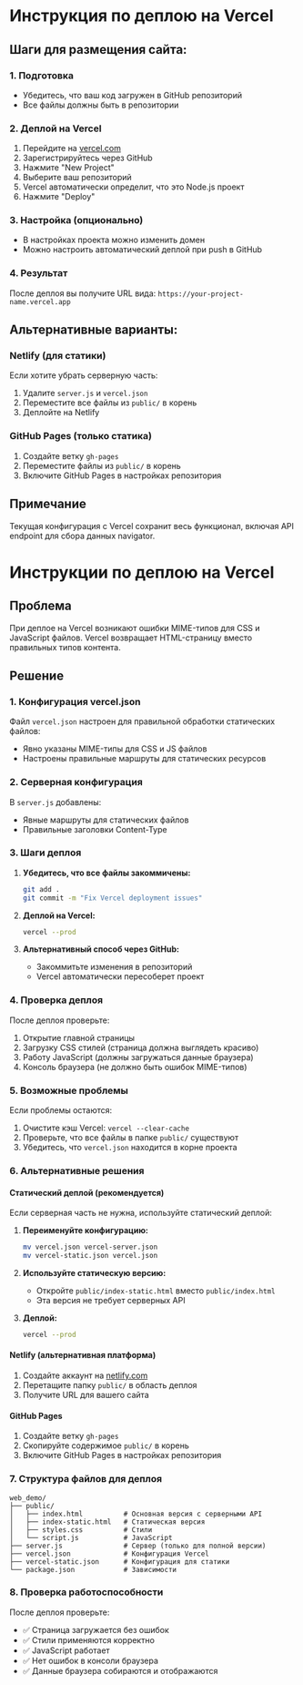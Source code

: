 # Инструкция по деплою на Vercel

## Шаги для размещения сайта:

### 1. Подготовка
- Убедитесь, что ваш код загружен в GitHub репозиторий
- Все файлы должны быть в репозитории

### 2. Деплой на Vercel
1. Перейдите на [vercel.com](https://vercel.com)
2. Зарегистрируйтесь через GitHub
3. Нажмите "New Project"
4. Выберите ваш репозиторий
5. Vercel автоматически определит, что это Node.js проект
6. Нажмите "Deploy"

### 3. Настройка (опционально)
- В настройках проекта можно изменить домен
- Можно настроить автоматический деплой при push в GitHub

### 4. Результат
После деплоя вы получите URL вида: `https://your-project-name.vercel.app`

## Альтернативные варианты:

### Netlify (для статики)
Если хотите убрать серверную часть:
1. Удалите `server.js` и `vercel.json`
2. Переместите все файлы из `public/` в корень
3. Деплойте на Netlify

### GitHub Pages (только статика)
1. Создайте ветку `gh-pages`
2. Переместите файлы из `public/` в корень
3. Включите GitHub Pages в настройках репозитория

## Примечание
Текущая конфигурация с Vercel сохранит весь функционал, включая API endpoint для сбора данных navigator. 

# Инструкции по деплою на Vercel

## Проблема
При деплое на Vercel возникают ошибки MIME-типов для CSS и JavaScript файлов. Vercel возвращает HTML-страницу вместо правильных типов контента.

## Решение

### 1. Конфигурация vercel.json
Файл `vercel.json` настроен для правильной обработки статических файлов:
- Явно указаны MIME-типы для CSS и JS файлов
- Настроены правильные маршруты для статических ресурсов

### 2. Серверная конфигурация
В `server.js` добавлены:
- Явные маршруты для статических файлов
- Правильные заголовки Content-Type

### 3. Шаги деплоя

1. **Убедитесь, что все файлы закоммичены:**
   ```bash
   git add .
   git commit -m "Fix Vercel deployment issues"
   ```

2. **Деплой на Vercel:**
   ```bash
   vercel --prod
   ```

3. **Альтернативный способ через GitHub:**
   - Закоммитьте изменения в репозиторий
   - Vercel автоматически пересоберет проект

### 4. Проверка деплоя

После деплоя проверьте:
1. Открытие главной страницы
2. Загрузку CSS стилей (страница должна выглядеть красиво)
3. Работу JavaScript (должны загружаться данные браузера)
4. Консоль браузера (не должно быть ошибок MIME-типов)

### 5. Возможные проблемы

Если проблемы остаются:
1. Очистите кэш Vercel: `vercel --clear-cache`
2. Проверьте, что все файлы в папке `public/` существуют
3. Убедитесь, что `vercel.json` находится в корне проекта

### 6. Альтернативные решения

#### Статический деплой (рекомендуется)
Если серверная часть не нужна, используйте статический деплой:

1. **Переименуйте конфигурацию:**
   ```bash
   mv vercel.json vercel-server.json
   mv vercel-static.json vercel.json
   ```

2. **Используйте статическую версию:**
   - Откройте `public/index-static.html` вместо `public/index.html`
   - Эта версия не требует серверных API

3. **Деплой:**
   ```bash
   vercel --prod
   ```

#### Netlify (альтернативная платформа)
1. Создайте аккаунт на [netlify.com](https://netlify.com)
2. Перетащите папку `public/` в область деплоя
3. Получите URL для вашего сайта

#### GitHub Pages
1. Создайте ветку `gh-pages`
2. Скопируйте содержимое `public/` в корень
3. Включите GitHub Pages в настройках репозитория

### 7. Структура файлов для деплоя

```
web_demo/
├── public/
│   ├── index.html          # Основная версия с серверными API
│   ├── index-static.html   # Статическая версия
│   ├── styles.css          # Стили
│   └── script.js           # JavaScript
├── server.js               # Сервер (только для полной версии)
├── vercel.json             # Конфигурация Vercel
├── vercel-static.json      # Конфигурация для статики
└── package.json            # Зависимости
```

### 8. Проверка работоспособности

После деплоя проверьте:
- ✅ Страница загружается без ошибок
- ✅ Стили применяются корректно
- ✅ JavaScript работает
- ✅ Нет ошибок в консоли браузера
- ✅ Данные браузера собираются и отображаются 